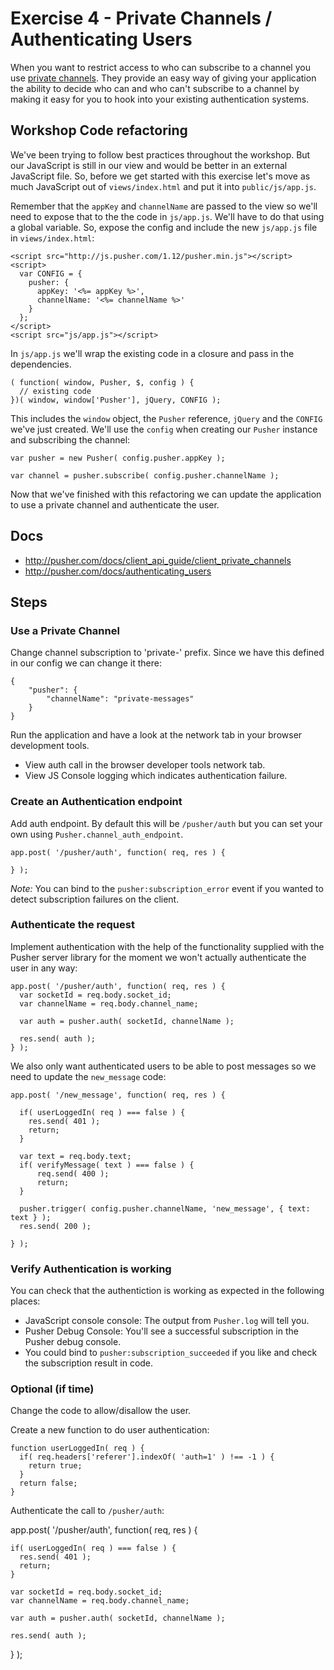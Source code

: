 # Exercise 4 - Private Channels / Authenticating Users

When you want to restrict access to who can subscribe to a channel you use [private channels](http://pusher.com/docs/private_channels). They provide an easy way of giving your application the ability to decide who can and who can't subscribe to a channel by making it easy for you to hook into your existing authentication systems.

## Workshop Code refactoring

We've been trying to follow best practices throughout the workshop. But our JavaScript is still in our view and would be better in an external JavaScript file. So, before we get started with this exercise let's move as much JavaScript out of `views/index.html` and put it into `public/js/app.js`.

Remember that the `appKey` and `channelName` are passed to the view so we'll need to expose that to the the code in `js/app.js`. We'll have to do that using a global variable. So, expose the config and include the new `js/app.js` file in `views/index.html`:

    <script src="http://js.pusher.com/1.12/pusher.min.js"></script>
    <script>
      var CONFIG = {
        pusher: {
          appKey: '<%= appKey %>',
          channelName: '<%= channelName %>'
        }
      };
    </script>
    <script src="js/app.js"></script>

In `js/app.js` we'll wrap the existing code in a closure and pass in the dependencies.

    ( function( window, Pusher, $, config ) {
      // existing code
    })( window, window['Pusher'], jQuery, CONFIG ); 

This includes the `window` object, the `Pusher` reference, `jQuery` and the `CONFIG` we've just created.  We'll use the `config` when creating our `Pusher` instance and subscribing the channel:

    var pusher = new Pusher( config.pusher.appKey );

    var channel = pusher.subscribe( config.pusher.channelName );

Now that we've finished with this refactoring we can update the application to use a private channel and authenticate the user.    

## Docs

* <http://pusher.com/docs/client_api_guide/client_private_channels>
* <http://pusher.com/docs/authenticating_users>

## Steps

### Use a Private Channel
  
Change channel subscription to 'private-' prefix. Since we have this defined in our config we can change it there:

    {
        "pusher": {
            "channelName": "private-messages"
        }
    }

Run the application and have a look at the network tab in your browser development tools. 

* View auth call in the browser developer tools network tab.
* View JS Console logging which indicates authentication failure.

### Create an Authentication endpoint
  
Add auth endpoint. By default this will be `/pusher/auth` but you can set your own using `Pusher.channel_auth_endpoint`.

    app.post( '/pusher/auth', function( req, res ) {

    } );
  
*Note:* You can bind to the `pusher:subscription_error` event if you wanted to detect subscription failures on the client.

### Authenticate the request

Implement authentication with the help of the functionality supplied with the Pusher server library for the moment we won't actually authenticate the user in any way:

    app.post( '/pusher/auth', function( req, res ) {
      var socketId = req.body.socket_id;
      var channelName = req.body.channel_name;

      var auth = pusher.auth( socketId, channelName );

      res.send( auth );
    } );

We also only want authenticated users to be able to post messages so we need to update the `new_message` code:

    app.post( '/new_message', function( req, res ) {
        
      if( userLoggedIn( req ) === false ) {
        res.send( 401 );
        return;
      }
        
      var text = req.body.text;
      if( verifyMessage( text ) === false ) {
          req.send( 400 );
          return;
      }
      
      pusher.trigger( config.pusher.channelName, 'new_message', { text: text } );
      res.send( 200 );
        
    } );  

### Verify Authentication is working
        
You can check that the authentiction is working as expected in the following places:

* JavaScript console console: The output from `Pusher.log` will tell you.
* Pusher Debug Console: You'll see a successful subscription in the Pusher debug console.
* You could bind to `pusher:subscription_succeeded` if you like and check the subscription result in code.

### Optional (if time)
    
Change the code to allow/disallow the user.

Create a new function to do user authentication:
    
    function userLoggedIn( req ) {
      if( req.headers['referer'].indexOf( 'auth=1' ) !== -1 ) {
        return true;
      }
      return false;
    }
    
Authenticate the call to `/pusher/auth`:

  app.post( '/pusher/auth', function( req, res ) {

    if( userLoggedIn( req ) === false ) {
      res.send( 401 );
      return;
    }

    var socketId = req.body.socket_id;
    var channelName = req.body.channel_name;

    var auth = pusher.auth( socketId, channelName );

    res.send( auth );
  } );